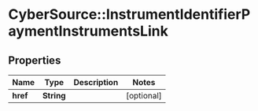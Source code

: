 # CyberSource::InstrumentIdentifierPaymentInstrumentsLink

## Properties
Name | Type | Description | Notes
------------ | ------------- | ------------- | -------------
**href** | **String** |  | [optional] 


